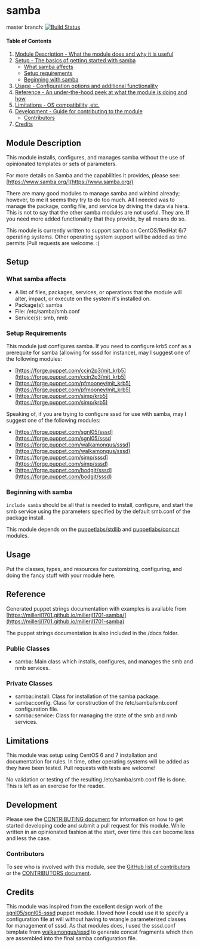 # samba

master branch: [![Build Status](https://secure.travis-ci.org/millerjl1701/millerjl1701-samba.png?branch=master)](http://travis-ci.org/millerjl1701/millerjl1701-samba)

#### Table of Contents

1. [Module Description - What the module does and why it is useful](#module-description)
1. [Setup - The basics of getting started with samba](#setup)
    * [What samba affects](#what-samba-affects)
    * [Setup requirements](#setup-requirements)
    * [Beginning with samba](#beginning-with-samba)
1. [Usage - Configuration options and additional functionality](#usage)
1. [Reference - An under-the-hood peek at what the module is doing and how](#reference)
1. [Limitations - OS compatibility, etc.](#limitations)
1. [Development - Guide for contributing to the module](#development)
    * [Contributors](#contributors)
1. [Credits](#credits)

## Module Description

This module installs, configures, and manages samba without the use of opinionated templates or sets of parameters.

For more details on Samba and the capabilities it provides, please see: [https://www.samba.org/](https://www.samba.org/)

There are many good modules to manage samba and winbind already; however, to me it seems they try to do too much. All I needed was to manage the package, config file, and service by driving the data via hiera. This is not to say that the other samba modules are not useful. They are. If you need more added functionality that they provide, by all means do so.

This module is currently written to support samba on CentOS/RedHat 6/7 operating systems. Other operating system support will be added as time permits (Pull requests are welcome. :)

## Setup

### What samba affects

* A list of files, packages, services, or operations that the module will alter, impact, or execute on the system it's installed on.
* Package(s): samba
* File: /etc/samba/smb.conf
* Service(s): smb, nmb

### Setup Requirements

This module just configures samba. If you need to configure krb5.conf as a prerequite for samba (allowing for sssd for instance), may I suggest one of the following modules:

* [https://forge.puppet.com/ccin2p3/mit_krb5](https://forge.puppet.com/ccin2p3/mit_krb5)
* [https://forge.puppet.com/pfmooney/mit_krb5](https://forge.puppet.com/pfmooney/mit_krb5)
* [https://forge.puppet.com/simp/krb5](https://forge.puppet.com/simp/krb5)

Speaking of, if you are trying to configure sssd for use with samba, may I suggest one of the following modules:

* [https://forge.puppet.com/sgnl05/sssd](https://forge.puppet.com/sgnl05/sssd
* [https://forge.puppet.com/walkamongus/sssd](https://forge.puppet.com/walkamongus/sssd)
* [https://forge.puppet.com/simp/sssd](https://forge.puppet.com/simp/sssd)
* [https://forge.puppet.com/bodgit/sssd](https://forge.puppet.com/bodgit/sssd)

### Beginning with samba

`include samba` should be all that is needed to install, configure, and start the smb service using the parameters specified by the default smb.conf of the package install.

This module depends on the [puppetlabs/stdlib](https://github.com/puppetlabs/puppetlabs-stdlib) and [puppetlabs/concat](https://github.com/puppetlabs/puppetlabs-concat) modules.

## Usage

Put the classes, types, and resources for customizing, configuring, and doing the fancy stuff with your module here.

## Reference

Generated puppet strings documentation with examples is available from [https://millerjl1701.github.io/millerjl1701-samba/](https://millerjl1701.github.io/millerjl1701-samba)

The puppet strings documentation is also included in the /docs folder.

### Public Classes

* samba: Main class which installs, configures, and manages the smb and nmb services.

### Private Classes

* samba::install: Class for installation of the samba package.
* samba::config: Class for construction of the /etc/samba/smb.conf configuration file.
* samba::service: Class for managing the state of the smb and nmb services.

## Limitations

This module was setup using CentOS 6 and 7 installation and documentation for rules. In time, other operating systems will be added as they have been tested. Pull requests with tests are welcome!

No validation or testing of the resulting /etc/samba/smb.conf file is done. This is left as an exercise for the reader.

## Development

Please see the [CONTRIBUTING document](CONTRIBUTING.md) for information on how to get started developing code and submit a pull request for this module. While written in an opinionated fashion at the start, over time this can become less and less the case.

### Contributors

To see who is involved with this module, see the [GitHub list of contributors](https://github.com/millerjl1701/millerjl1701-samba/graphs/contributors) or the [CONTRIBUTORS document](CONTRIBUTORS).

## Credits

This module was inspired from the excellent design work of the [sgnl05/sgnl05-sssd](https://github.com/sgnl05/sgnl05-sssd) puppet module. I loved how I could use it to specify a configuration file at will without having to wrangle parameterized classes for management of sssd. As that modules does, I used the sssd.conf template from [walkamongus/sssd](https://github.com/walkamongus/sssd) to generate concat fragments which then are assembled into the final samba configuration file.